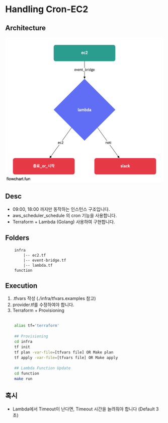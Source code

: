 # Handling Cron-EC2

## Architecture

![archi](./public/archi.png)

## Desc

- 09:00, 18:00 까지만 동작하는 인스턴스 구조입니다.
- aws_scheduler_schedule 의 cron 기능을 사용합니다.
- Terraform + Lambda (Golang) 사용하여 구현합니다.

## Folders

```
    infra
        |-- ec2.tf
        |-- event-bridge.tf
        |-- lambda.tf
    function
```

## Execution

1. .tfvars 작성 (./infra/tfvars.examples 참고)
2. provider.tf를 수정하여야 합니다.
3. Terraform + Provisioning

```sh

    alias tf='terraform'

    ## Provisioning
    cd infra
    tf init
    tf plan -var-file=[tfvars file] OR Make plan
    tf apply -var-file=[tfvars file] OR Make apply

    ## Lambda Function Update
    cd function
    make run
```

## 혹시

- Lambda에서 Timeout이 난다면, Timeout 시간을 늘려줘야 합니다 (Default 3초)
